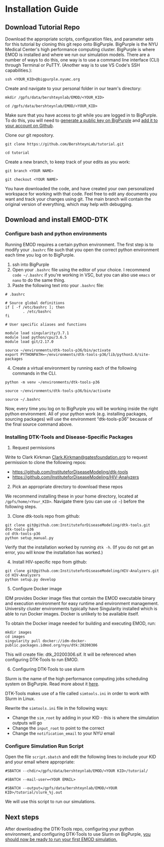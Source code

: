 # Installation Guide

## Download Tutorial Repo

Download the appropriate scripts, configuration files, and parameter sets for this tutorial by cloning this git repo onto BigPurple. BigPurple is the NYU Medical Center's high performance computing cluster. BigPurple is where EMOD is installed and where we run our simulation models. There are a number of ways to do this, one way is to use a command line interface (CLI) through Terminal or PuTTY. (Another way is to use VS Code's SSH capabilities.):

```
ssh <YOUR_KID>@bigpurple.nyumc.org
```

Create and navigate to your personal folder in our team's directory:

```
mkdir /gpfs/data/bershteynlab/EMOD/<YOUR_KID>

cd /gpfs/data/bershteynlab/EMOD/<YOUR_KID>
```

Make sure that you have access to git while you are logged in to BigPurple. To do this, you will need to [generate a public key on BigPurple](https://docs.github.com/en/authentication/connecting-to-github-with-ssh/generating-a-new-ssh-key-and-adding-it-to-the-ssh-agent) and [add it to your account on Github](https://docs.github.com/en/authentication/connecting-to-github-with-ssh/adding-a-new-ssh-key-to-your-github-account).

Clone our git repository.

```
git clone https://github.com/BershteynLab/tutorial.git

cd tutorial
```

Create a new branch, to keep track of your edits as you work:

```
git branch <YOUR NAME>

git checkout <YOUR NAME>
```

You have downloaded the code, and have created your own personalized workspace for working with that code. Feel free to edit any documents you want and track your changes using git. The main branch will contain the original version of everything, which may help with debugging.

## Download and install EMOD-DTK

### Configure bash and python environments

Running EMOD requires a certain python environment. The first step is to modify your `.bashrc` file such that you open the correct python environment each time you log on to BigPurple.

1. ssh into BigPurple
2. Open your `.bashrc` file using the editor of your choice. I recommend `code ~/.bashrc` if you're working in VSC, but you can also use `emacs` or `nano` to do the same thing.
3. Paste the following text into your `.bashrc` file: 

```
# .bashrc

# Source global definitions
if [ -f /etc/bashrc ]; then
        . /etc/bashrc
fi

# User specific aliases and functions

module load singularity/3.7.1
module load python/cpu/3.6.5
module load git/2.17.0

source ~/environments/dtk-tools-p36/bin/activate
export PYTHONPATH=~/environments/dtk-tools-p36/lib/python3.6/site-packages
```

4. Create a virtual environment by running each of the following commands in the CLI.

```
python -m venv ~/environments/dtk-tools-p36

source ~/environments/dtk-tools-p36/bin/activate

source ~/.bashrc
```

Now, every time you log on to BigPurple you will be working inside the right python environment. All of your python work (e.g. installing packages, sourcing packages) will use the environment “dtk-tools-p36” because of the final source command above.

### Installing DTK-Tools and Disease-Specific Packages

1. Request permissions

Write to Clark Kirkman <Clark.Kirkman@gatesfoundation.org> to request permission to clone the following repos:
* <https://github.com/InstituteforDiseaseModeling/dtk-tools>
* <https://github.com/InstituteforDiseaseModeling/HIV-Analyzers>

2. Pick an appropriate directory to download these repos

We recommend installing these in your home directory, located at `/gpfs/home/<Your_KID>`. Navigate there (you can use `cd ~`) before the following steps.

3. Clone dtk-tools repo from github:

```
git clone git@github.com:InstituteforDiseaseModeling/dtk-tools.git dtk-tools-p36
cd dtk-tools-p36
python setup_manual.py
```

Verify that the installation worked by running `dtk -h`. (If you do not get an error, you will know the installation has worked.)

4. Install HIV-specific repo from github:

```
git clone git@github.com:InstituteforDiseaseModeling/HIV-Analyzers.git
cd HIV-Analyzers
python setup.py develop
```

5. Configure Docker image

IDM provides Docker image files that contain the EMOD executable binary and execution environment for easy runtime and environment management. University cluster environments typically have Singularity installed which is able to run Docker images. Docker is unlikely to be available itself.

To obtain the Docker image needed for building and executing EMOD, run:

```
mkdir images
cd images
singularity pull docker://idm-docker-public.packages.idmod.org/nyu/dtk:20200306
```

This will create file: dtk_20200306.sif. It will be referenced when configuring DTK-Tools to run EMOD.

6. Configuring DTK-Tools to use slurm

Slurm is the name of the high performance computing jobs scheduling system on BigPurple. Read more about it [here](https://hpcmed.org/guide/slurm).

DTK-Tools makes use of a file called `simtools.ini` in order to work with Slurm in Linux.

Rewrite the `simtools.ini` file in the following ways:
* Change the `sim_root` by adding in your KID - this is where the simulation outputs will go
* Change the `input_root` to point to the correct 
* Change the `notification_email` to your NYU email

### Configure Simulation Run Script

Open the file `script.sbatch` and edit the following lines to include your KID and your email where appropriate:

```
#SBATCH --chdir=/gpfs/data/bershteynlab/EMOD/<YOUR KID>/tutorial/

#SBATCH --mail-user=<YOUR EMAIL>

#SBATCH --output=/gpfs/data/bershteynlab/EMOD/<YOUR KID>/tutorial/slurm_%j.out
```

We will use this script to run our simulations.

## Next steps

After downloading the DTK-Tools repo, configuring your python environment, and configuring DTK-Tools to use Slurm on BigPurple, [you should now be ready to run your first EMOD simulation.](tutorial_usage_guide.md)
